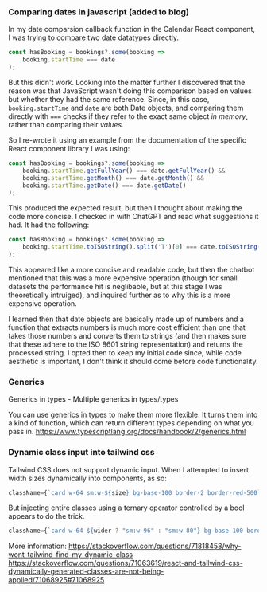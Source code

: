 ### Comparing dates in javascript (added to blog)
In my date comparsion callback function in the Calendar React component, I was trying to compare two date datatypes directly.

```js
const hasBooking = bookings?.some(booking => 
    booking.startTime === date
);
```

But this didn't work. Looking into the matter further I discovered that the reason was that JavaScript wasn't doing this comparison based on values but whether they had the same reference. Since, in this case, `booking.startTime` and `date` are both Date objects, and comparing them directly with `===` checks if they refer to the exact same object _in memory_, rather than comparing their _values_.

So I re-wrote it using an example from the documentation of the specific React component library I was using:

```js
const hasBooking = bookings?.some(booking => 
    booking.startTime.getFullYear() === date.getFullYear() &&
    booking.startTime.getMonth() === date.getMonth() &&
    booking.startTime.getDate() === date.getDate()
);
```

This produced the expected result, but then I thought about making the code more concise. I checked in with ChatGPT and read what suggestions it had. It had the following:

```js
const hasBooking = bookings?.some(booking =>
    booking.startTime.toISOString().split('T')[0] === date.toISOString().split('T')[0]
);
```

This appeared like a more concise and readable code, but then the chatbot mentioned that this was a more expensive operation (though for small datasets the performance hit is neglibable, but at this stage I was theoretically intruiged), and inquired further as to why this is a more expensive operation.

I learned then that date objects are basically made up of numbers and a function that extracts numbers is much more cost efficient than one that takes those numbers and converts them to strings (and then makes sure that these adhere to the ISO 8601 string representation) and returns the processed string. I opted then to keep my initial code since, while code aesthetic is important, I don't think it should come before code functionality. 

### Generics
Generics in types - Multiple generics in types/types

You can use generics in types to make them more flexible. It turns them into a kind of function, which can return different types depending on what you pass in.
https://www.typescriptlang.org/docs/handbook/2/generics.html

### Dynamic class input into tailwind css
Tailwind CSS does not support dynamic input. When I attempted to insert width sizes dynamically into components, as so:

```ts
className={`card w-64 sm:w-${size} bg-base-100 border-2 border-red-500`}
```

But injecting entire classes using a ternary operator controlled by a bool appears to do the trick.

```ts
className={`card w-64 ${wider ? "sm:w-96" : "sm:w-80"} bg-base-100 border-2 border-red-500`}
```

More information:
https://stackoverflow.com/questions/71818458/why-wont-tailwind-find-my-dynamic-class
https://stackoverflow.com/questions/71063619/react-and-tailwind-css-dynamically-generated-classes-are-not-being-applied/71068925#71068925

